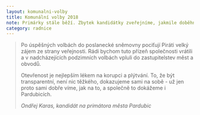 ```yaml
---
layout: komunalni-volby
title: Komunální volby 2018
note: Primárky stále běží. Zbytek kandidátky zveřejníme, jakmile doběhnou.
category: radnice
---
```


<blockquote class="c-blockquote c-blockquote--wicon">
    <p>Po úspěšných volbách do poslanecké sněmovny pociťují Piráti velký zájem ze strany veřejnosti. Rádi bychom tuto přízeň společnosti vrátili a v nadcházejících podzimních volbách vpluli do zastupitelstev měst a obvodů.</p>
    <p>Otevřenost je nejlepším lékem na korupci a plýtvání. To, že být transparentní, není nic těžkého, dokazujeme sami na sobě - už jen proto sami dobře víme, jak na to, a společně to dokážeme i Pardubicích.</p>
    <cite>Ondřej Karas, kandidát na primátora města Pardubic</cite>
</blockquote>
